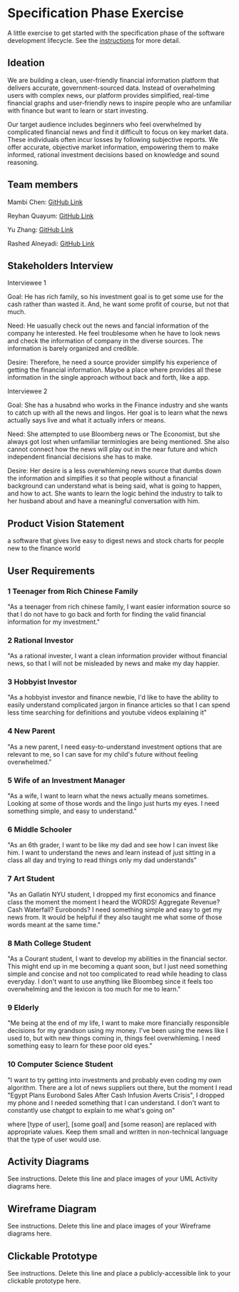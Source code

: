 # Specification Phase Exercise

A little exercise to get started with the specification phase of the software development lifecycle. See the [instructions](instructions.md) for more detail.

## Ideation
We are building a clean, user-friendly financial information platform that delivers accurate, government-sourced data. Instead of overwhelming users with complex news, our platform provides simplified, real-time financial graphs and user-friendly news to inspire people who are unfamiliar with finance but want to learn or start investing.

Our target audience includes beginners who feel overwhelmed by complicated financial news and find it difficult to focus on key market data. These individuals often incur losses by following subjective reports. We offer accurate, objective market information, empowering them to make informed, rational investment decisions based on knowledge and sound reasoning.


## Team members

Mambi Chen: [GitHub Link](https://github.com/MambiChen)

Reyhan Quayum: [GitHub Link](https://github.com/reyhanquayum)

Yu Zhang: [GitHub Link](https://github.com/yz7669)

Rashed Alneyadi: [GitHub Link](https://github.com/brshood)

## Stakeholders Interview
Interviewee 1

Goal: He has rich family, so his investment goal is to get some use for the cash rather than wasted it. And, he want some profit of course, but not that much.

Need: He uasually check out the news and fancial information of the company he interested. He feel troublesome when he have to look news and check the information of company in the diverse sources. The information is barely organized and credible. 

Desire: Therefore, he need a source provider simplify his experience of getting the financial information. Maybe a place where provides all these information in the single approach without back and forth, like a app. 

Interviewee 2

Goal: She has a husabnd who works in the Finance industry and she wants to catch up with all the news and lingos. Her goal is to learn what the news actually says live and what it actually infers or means.

Need: She attempted to use Bloomberg news or The Economist, but she always got lost when unfamiliar terminlogies are being mentioned. She also cannot connect how the news will play out in the near future and which independent financial decisions she has to make.

Desire: Her desire is a less overwhleming news source that dumbs down the information and simplfies it so that people without a financial background can understand what is being said, what is going to happen, and how to act. She wants to learn the logic behind the industry to talk to her husband about and have a meaningful conversation with him.

## Product Vision Statement
a software that gives live easy to digest news and stock charts for people new to the finance world

## User Requirements
### 1 Teenager from Rich Chinese Family
"As a teenager from rich chinese family, I want easier information source so that I do not have to go back and forth for finding the valid financial information for my investment."

### 2 Rational Investor
"As a rational invester, I want a clean information provider without financial news, so that I will not be misleaded by news and make my day happier.

### 3 Hobbyist Investor
"As a hobbyist investor and finance newbie, I'd like to have the ability to easily understand complicated jargon in finance articles so that I can spend less time searching for definitions and youtube videos explaining it"

### 4 New Parent
"As a new parent, I need easy-to-understand investment options that are relevant to me, so I can save for my child's future without feeling overwhelmed."

### 5 Wife of an Investment Manager
"As a wife, I want to learn what the news actually means sometimes. Looking at some of those words and the lingo just hurts my eyes. I need something simple, and easy to understand."

### 6 Middle Schooler
"As an 6th grader, I want to be like my dad and see how I can invest like him. I want to understand the news and learn instead of just sitting in a class all day and trying to read things only my dad understands"

### 7 Art Student
"As an Gallatin NYU student, I dropped my first economics and finance class the moment the moment I heard the WORDS! Aggregate Revenue? Cash Waterfall? Eurobonds? I need something simple and easy to get my news from. It would be helpful if they also taught me what some of those words meant at the same time."

### 8 Math College Student
"As a Courant student, I want to develop my abilities in the financial sector. This might end up in me becoming a quant soon, but I just need something simple and concise and not too complicated to read while heading to class everyday. I don't want to use anything like Bloombeg since it feels too overwhelming and the lexicon is too much for me to learn."

### 9 Elderly
"Me being at the end of my life, I want to make more financially responsible decisions for my grandson using my money. I've been using the news like I used to, but with new things coming in, things feel overwhleming. I need something easy to learn for these poor old eyes."

### 10 Computer Science Student
"I want to try getting into investments and probably even coding my own algorithm. There are a lot of news suppliers out there, but the moment I read "Egypt Plans Eurobond Sales After Cash Infusion Averts Crisis", I dropped my phone and I needed something that I can understand. I don't want to constantly use chatgpt to explain to me what's going on" 

where [type of user], [some goal] and [some reason] are replaced with appropriate values. Keep them small and written in non-technical language that the type of user would use.

## Activity Diagrams

See instructions. Delete this line and place images of your UML Activity diagrams here.

## Wireframe Diagram
See instructions. Delete this line and place images of your Wireframe diagrams here.

## Clickable Prototype

See instructions. Delete this line and place a publicly-accessible link to your clickable prototype here.


